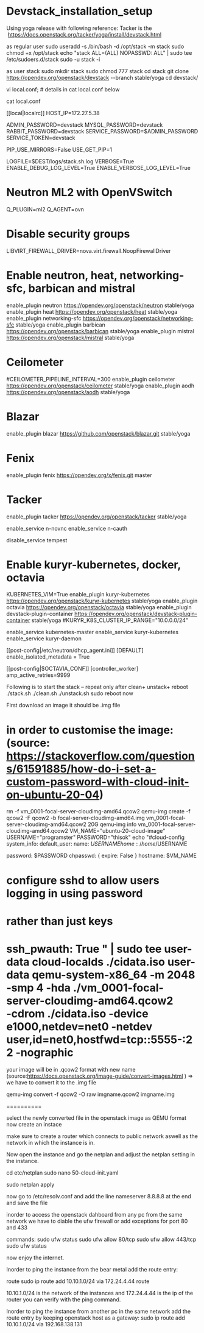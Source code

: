 # Devstack_installation_setup



Using yoga release with following reference: Tacker is the  https://docs.openstack.org/tacker/yoga/install/devstack.html 

as regular user
sudo useradd -s /bin/bash -d /opt/stack -m stack
sudo chmod +x /opt/stack
echo "stack ALL=(ALL) NOPASSWD: ALL" | sudo tee /etc/sudoers.d/stack
sudo -u stack -i

as user stack
sudo mkdir stack
sudo chmod 777 stack
cd stack
git clone https://opendev.org/openstack/devstack --branch stable/yoga
cd devstack/


vi local.conf; # details in cat local.conf below

cat local.conf

[[local|localrc]]
HOST_IP=172.27.5.38

ADMIN_PASSWORD=devstack
MYSQL_PASSWORD=devstack
RABBIT_PASSWORD=devstack
SERVICE_PASSWORD=$ADMIN_PASSWORD
SERVICE_TOKEN=devstack

PIP_USE_MIRRORS=False
USE_GET_PIP=1

LOGFILE=$DEST/logs/stack.sh.log
VERBOSE=True
ENABLE_DEBUG_LOG_LEVEL=True
ENABLE_VERBOSE_LOG_LEVEL=True

# Neutron ML2 with OpenVSwitch
Q_PLUGIN=ml2
Q_AGENT=ovn

# Disable security groups
LIBVIRT_FIREWALL_DRIVER=nova.virt.firewall.NoopFirewallDriver

# Enable neutron, heat, networking-sfc, barbican and mistral
enable_plugin neutron https://opendev.org/openstack/neutron stable/yoga
enable_plugin heat https://opendev.org/openstack/heat stable/yoga
enable_plugin networking-sfc https://opendev.org/openstack/networking-sfc stable/yoga
enable_plugin barbican https://opendev.org/openstack/barbican stable/yoga
enable_plugin mistral https://opendev.org/openstack/mistral stable/yoga

# Ceilometer
#CEILOMETER_PIPELINE_INTERVAL=300
enable_plugin ceilometer https://opendev.org/openstack/ceilometer stable/yoga
enable_plugin aodh https://opendev.org/openstack/aodh stable/yoga

# Blazar
enable_plugin blazar https://github.com/openstack/blazar.git stable/yoga

# Fenix
enable_plugin fenix https://opendev.org/x/fenix.git master

# Tacker
enable_plugin tacker https://opendev.org/openstack/tacker stable/yoga

enable_service n-novnc
enable_service n-cauth

disable_service tempest

# Enable kuryr-kubernetes, docker, octavia
KUBERNETES_VIM=True
enable_plugin kuryr-kubernetes https://opendev.org/openstack/kuryr-kubernetes stable/yoga
enable_plugin octavia https://opendev.org/openstack/octavia stable/yoga
enable_plugin devstack-plugin-container https://opendev.org/openstack/devstack-plugin-container stable/yoga
#KURYR_K8S_CLUSTER_IP_RANGE="10.0.0.0/24"

enable_service kubernetes-master
enable_service kuryr-kubernetes
enable_service kuryr-daemon

[[post-config|/etc/neutron/dhcp_agent.ini]]
[DEFAULT]
enable_isolated_metadata = True

[[post-config|$OCTAVIA_CONF]]
[controller_worker]
amp_active_retries=9999




Following is to start the stack – repeat only after clean+ unstack+ reboot
 ./stack.sh
 ./clean.sh
 ./unstack.sh
sudo reboot now


First download an image it should be .img file



in order to customise the image: (source: https://stackoverflow.com/questions/61591885/how-do-i-set-a-custom-password-with-cloud-init-on-ubuntu-20-04)
=======

rm -f vm_0001-focal-server-cloudimg-amd64.qcow2
qemu-img create -f qcow2 -F qcow2 -b focal-server-cloudimg-amd64.img  vm_0001-focal-server-cloudimg-amd64.qcow2 20G
qemu-img info vm_0001-focal-server-cloudimg-amd64.qcow2
VM_NAME="ubuntu-20-cloud-image"
USERNAME="programster"
PASSWORD="thisok"
echo "#cloud-config
system_info:
  default_user:
    name: $USERNAME
    home: /home/$USERNAME

password: $PASSWORD
chpasswd: { expire: False }
hostname: $VM_NAME

# configure sshd to allow users logging in using password 
# rather than just keys
ssh_pwauth: True
" | sudo tee user-data
cloud-localds ./cidata.iso user-data
qemu-system-x86_64 -m 2048 -smp 4 -hda ./vm_0001-focal-server-cloudimg-amd64.qcow2 \
      -cdrom ./cidata.iso -device e1000,netdev=net0 -netdev user,id=net0,hostfwd=tcp::5555-:22 -nographic
==========

your image will be in .qcow2 format with new name
(source:https://docs.openstack.org/image-guide/convert-images.html )
=> we have to convert it to the .img file  

qemu-img convert -f qcow2 -O raw imgname.qcow2 imgname.img

==========

select the newly converted file in the openstack image as QEMU format
now create an instace

make sure to create a router which connects to public network aswell as the network in which the instance is in.



Now open the instance and go the netplan and adjust the netplan setting in the instance.

cd etc/netplan
sudo nano 50-cloud-init.yaml


sudo netplan apply



now go to /etc/resolv.conf
and add the line nameserver 8.8.8.8 at the end and save the file

inorder to access the openstack dahboard from any pc from the same network we have to diable the ufw firewall or add exceptions for port 80 and 433 


commands:
sudo ufw status
sudo ufw allow 80/tcp
sudo ufw allow 443/tcp
sudo ufw status



now enjoy the internet.


Inorder to ping the instance from the bear metal add the route entry:

route
sudo ip route add 10.10.1.0/24 via 172.24.4.44
route

10.10.1.0/24 is the network of the instances and 172.24.4.44 is the ip of the router
you can verify with the ping command.


Inorder to ping the instance from another pc in the same network add the route entry by keeping openstack host as a gateway:
sudo ip route add 10.10.1.0/24 via 192.168.138.131








